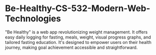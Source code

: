 # Be-Healthy-CS-532-Modern-Web-Technologies
"Be Healthy" is a web app revolutionizing weight management. It offers easy daily logging for fasting, meals, weight, visual progress graphs, and tailored fasting education. It's designed to empower users on their health journey, making goal achievement accessible and straightforward.

